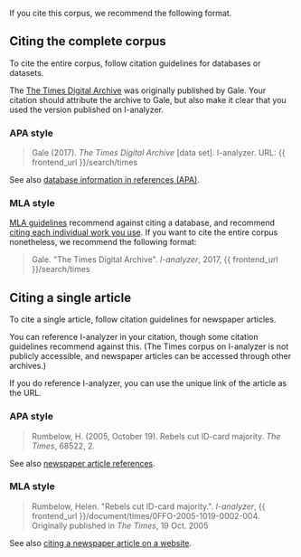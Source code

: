 If you cite this corpus, we recommend the following format.

## Citing the complete corpus

To cite the entire corpus, follow citation guidelines for databases or datasets.

The [The Times Digital Archive](https://www.gale.com/intl/c/the-times-digital-archive) was originally published by Gale. Your citation should attribute the archive to Gale, but also make it clear that you used the version published on I-analyzer.

### APA style

> Gale (2017). *The Times Digital Archive* [data set]. I-analyzer. URL: {{ frontend_url }}/search/times

See also [database information in references (APA)](https://apastyle.apa.org/style-grammar-guidelines/references/database-information).

### MLA style

[MLA guidelines](https://style.mla.org/) recommend against citing a database, and recommend [citing each individual work you use](https://style.mla.org/separate-entries-database-works/). If you want to cite the entire corpus nonetheless, we recommend the following format:

> Gale. "The Times Digital Archive". *I-analyzer*, 2017, {{ frontend_url }}/search/times

## Citing a single article

To cite a single article, follow citation guidelines for newspaper articles.

You can reference I-analyzer in your citation, though some citation guidelines recommend against this. (The Times corpus on I-analyzer is not publicly accessible, and newspaper articles can be accessed through other archives.)

If you do reference I-analyzer, you can use the unique link of the article as the URL.

### APA style

> Rumbelow, H. (2005, October 19). Rebels cut ID-card majority. *The Times*, 68522, 2.

See also [newspaper article references](https://apastyle.apa.org/style-grammar-guidelines/references/examples/newspaper-article-references).

### MLA style

> Rumbelow, Helen. "Rebels cut ID-card majority.". *I-analyzer*, {{ frontend_url }}/document/times/0FFO-2005-1019-0002-004. Originally published in  *The Times*, 19 Oct. 2005

See also [citing a newspaper article on a website](https://style.mla.org/newspaper-article-on-web-site/).

